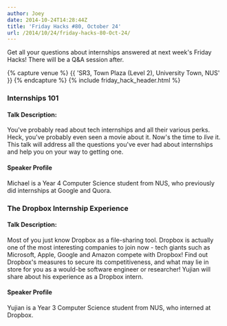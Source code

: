 ```yaml
---
author: Joey
date: 2014-10-24T14:28:44Z
title: 'Friday Hacks #80, October 24'
url: /2014/10/24/friday-hacks-80-Oct-24/
---
```


Get all your questions about internships answered at next week's Friday Hacks! There will be a Q&A session after.

{% capture venue %}
    {{ 'SR3, Town Plaza (Level 2), University Town, NUS' }}
{% endcapture %}
{% include friday_hack_header.html %}

### Internships 101

#### Talk Description:

You've probably read about tech internships and all their various perks. Heck, you've probably even seen a movie about it. Now's the time to _live_ it. This talk will address all the questions you've ever had about internships and help you on your way to getting one.

#### Speaker Profile
Michael is a Year 4 Computer Science student from NUS, who previously did internships at Google and Quora.

### The Dropbox Internship Experience

#### Talk Description:
Most of you just know Dropbox as a file-sharing tool. Dropbox is actually one of the most interesting companies to join now - tech giants such as Microsoft, Apple, Google and Amazon compete with Dropbox! Find out Dropbox's measures to secure its competitiveness, and what may lie in store for you as a would-be software engineer or researcher! Yujian will share about his experience as a Dropbox intern.

#### Speaker Profile
Yujian is a Year 3 Computer Science student from NUS, who interned at Dropbox.